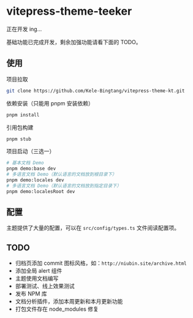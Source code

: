 # vitepress-theme-teeker

正在开发 ing...

基础功能已完成开发，剩余加强功能请看下面的 TODO。

## 使用

项目拉取

```bash
git clone https://github.com/Kele-Bingtang/vitepress-theme-kt.git
```

依赖安装（只能用 pnpm 安装依赖）

```bash
pnpm install
```

引用包构建

```bash
pnpm stub
```

项目启动（三选一）

```bash
# 基本文档 Demo
pnpm demo:base dev
# 多语言文档 Demo（默认语言的文档放到根目录下）
pnpm demo:locales dev
# 多语言文档 Demo（默认语言的文档放到指定目录下）
pnpm demo:localesRoot dev
```

## 配置

主题提供了大量的配置，可以在 `src/config/types.ts` 文件阅读配置项。

## TODO

- 归档页添加 commit 图标风格，如：`http://niubin.site/archive.html`
- 添加全局 alert 组件
- 主题使用文档编写
- 部署测试、线上效果测试
- 发布 NPM 库
- 文档分析插件，添加本周更新和本月更新功能
- 打包文件存在 node_modules 修复